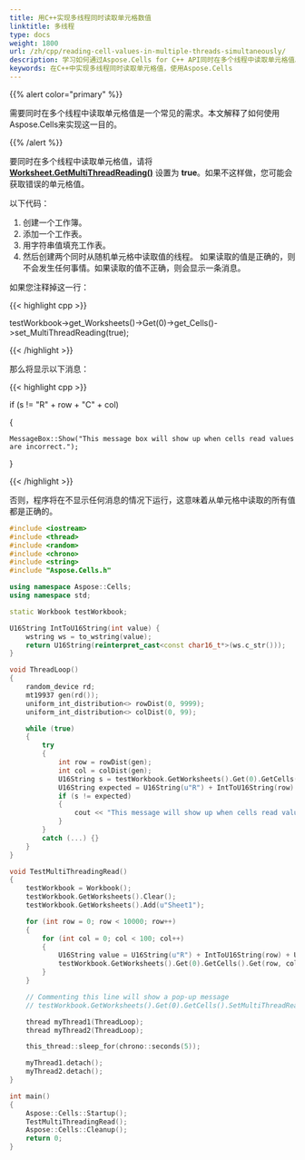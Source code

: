 ```yaml
---
title: 用C++实现多线程同时读取单元格数值
linktitle: 多线程
type: docs
weight: 1800
url: /zh/cpp/reading-cell-values-in-multiple-threads-simultaneously/
description: 学习如何通过Aspose.Cells for C++ API同时在多个线程中读取单元格值。
keywords: 在C++中实现多线程同时读取单元格值，使用Aspose.Cells
---
```


{{% alert color="primary" %}}

需要同时在多个线程中读取单元格值是一个常见的需求。本文解释了如何使用Aspose.Cells来实现这一目的。

{{% /alert %}}

要同时在多个线程中读取单元格值，请将 [**Worksheet.GetMultiThreadReading()**](https://reference.aspose.com/cells/cpp/aspose.cells/cells/getmultithreadreading/) 设置为 **true**。如果不这样做，您可能会获取错误的单元格值。

以下代码：

1. 创建一个工作簿。
1. 添加一个工作表。
1. 用字符串值填充工作表。
1. 然后创建两个同时从随机单元格中读取值的线程。
   如果读取的值是正确的，则不会发生任何事情。如果读取的值不正确，则会显示一条消息。

如果您注释掉这一行：

{{< highlight cpp >}}

 testWorkbook->get_Worksheets()->Get(0)->get_Cells()->set_MultiThreadReading(true);

{{< /highlight >}}

那么将显示以下消息：

{{< highlight cpp >}}

 if (s != "R" + row + "C" + col)

{

    MessageBox::Show("This message box will show up when cells read values are incorrect.");

}

{{< /highlight >}}

否则，程序将在不显示任何消息的情况下运行，这意味着从单元格中读取的所有值都是正确的。

```cpp
#include <iostream>
#include <thread>
#include <random>
#include <chrono>
#include <string>
#include "Aspose.Cells.h"

using namespace Aspose::Cells;
using namespace std;

static Workbook testWorkbook;

U16String IntToU16String(int value) {
    wstring ws = to_wstring(value);
    return U16String(reinterpret_cast<const char16_t*>(ws.c_str()));
}

void ThreadLoop()
{
    random_device rd;
    mt19937 gen(rd());
    uniform_int_distribution<> rowDist(0, 9999);
    uniform_int_distribution<> colDist(0, 99);

    while (true)
    {
        try
        {
            int row = rowDist(gen);
            int col = colDist(gen);
            U16String s = testWorkbook.GetWorksheets().Get(0).GetCells().Get(row, col).GetStringValue();
            U16String expected = U16String(u"R") + IntToU16String(row) + U16String(u"C") + IntToU16String(col);
            if (s != expected)
            {
                cout << "This message will show up when cells read values are incorrect." << endl;
            }
        }
        catch (...) {}
    }
}

void TestMultiThreadingRead()
{
    testWorkbook = Workbook();
    testWorkbook.GetWorksheets().Clear();
    testWorkbook.GetWorksheets().Add(u"Sheet1");

    for (int row = 0; row < 10000; row++)
    {
        for (int col = 0; col < 100; col++)
        {
            U16String value = U16String(u"R") + IntToU16String(row) + U16String(u"C") + IntToU16String(col);
            testWorkbook.GetWorksheets().Get(0).GetCells().Get(row, col).SetValue(value);
        }
    }

    // Commenting this line will show a pop-up message
    // testWorkbook.GetWorksheets().Get(0).GetCells().SetMultiThreadReading(true);

    thread myThread1(ThreadLoop);
    thread myThread2(ThreadLoop);

    this_thread::sleep_for(chrono::seconds(5));

    myThread1.detach();
    myThread2.detach();
}

int main()
{
    Aspose::Cells::Startup();
    TestMultiThreadingRead();
    Aspose::Cells::Cleanup();
    return 0;
}
```
